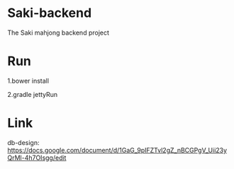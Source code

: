 # Saki-backend
The Saki mahjong backend project

# Run
1.bower install

2.gradle jettyRun

# Link
db-design: https://docs.google.com/document/d/1GaG_9pIFZTvl2gZ_nBCGPgV_Uii23yQrMl-4h7OIsgg/edit